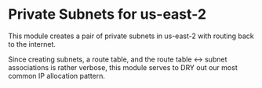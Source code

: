 # Private Subnets for us-east-2
This module creates a pair of private subnets in us-east-2 with routing back to the internet.

Since creating subnets, a route table, and the route table <-> subnet associations is rather verbose, this module serves to DRY out our most common IP allocation pattern.

